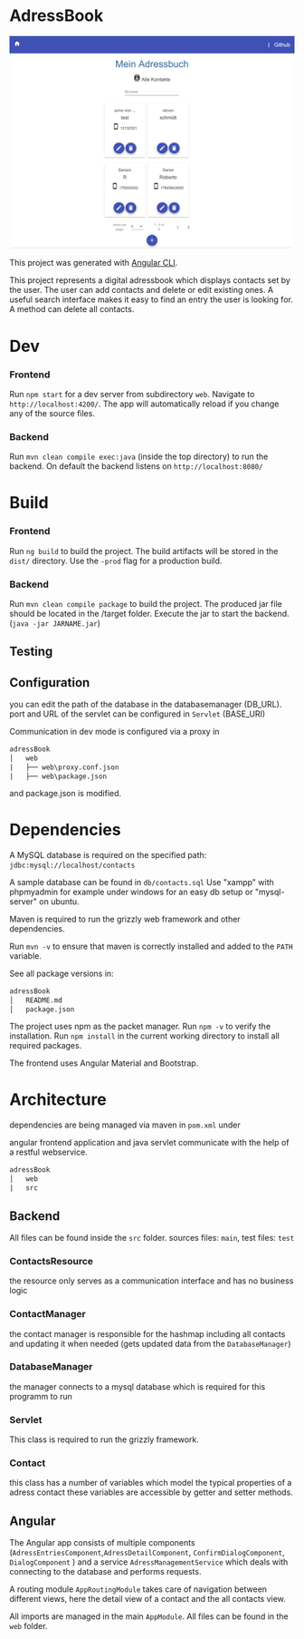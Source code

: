 # AdressBook

 <img src="web/src/assets/localhost_4200_adressDetail_26.png" alt="Interface" style="width: 600px;"/>

This project was generated with [Angular CLI](https://github.com/angular/angular-cli).

This project represents a digital adressbook which displays contacts set by the user. The user can add contacts and delete or edit existing ones. A useful search interface makes it easy to find an entry the user is looking for. A method can delete all contacts.


# Dev

### Frontend
Run `npm start` for a dev server from subdirectory ``web``.  Navigate to `http://localhost:4200/`. The app will automatically reload if you change any of the source files.

### Backend
Run `mvn clean compile exec:java` (inside the top directory) to run the backend.
On default the backend listens on `http://localhost:8080/`


# Build

### Frontend
Run `ng build` to build the project. The build artifacts will be stored in the `dist/` directory. Use the `-prod` flag for a production build.

### Backend
Run `mvn clean compile package` to build the project. The produced jar file should be located in the /target folder.
Execute the jar to start the backend. (`java -jar JARNAME.jar`)

## Testing
<!-- ## Running unit tests

Run `ng test` to execute the unit tests via [Karma](https://karma-runner.github.io).

## Running end-to-end tests

Run `ng e2e` to execute the end-to-end tests via [Protractor](http://www.protractortest.org/). -->

## Configuration
you can edit the path of the database in the databasemanager (DB_URL).
port and URL of the servlet can be configured in `Servlet` (BASE_URI)

Communication in dev mode is configured via a proxy in
```
adressBook
│   web
|   ├── web\proxy.conf.json
|   ├── web\package.json
```
and package.json is modified.


# Dependencies
A MySQL database is required on the specified path: `jdbc:mysql://localhost/contacts`

A sample database can be found in `db/contacts.sql`
Use "xampp" with phpmyadmin for example under windows for an easy db setup or "mysql-server" on ubuntu.

Maven is required to run the grizzly web framework and other dependencies.

Run `mvn -v` to ensure that maven is correctly installed and added to the `PATH` variable.

See all package versions in:
```
adressBook
│   README.md
│   package.json  
```

The project uses npm as the packet manager.
 Run `npm -v` to verify the installation.
 Run `npm install` in the current working directory to install all required packages.

 The frontend uses Angular Material and Bootstrap.

 # Architecture
 dependencies are being managed via maven in `pom.xml` under <dependencies>


 angular frontend application and java servlet communicate with the help of a restful webservice.

 ```
 adressBook
 │   web
 |   src
 ```

 ## Backend
 All files can be found inside the `src` folder.
 sources files: `main`, test files: `test`

 ### ContactsResource
 the resource only serves as a communication interface and has no business logic

 ### ContactManager
 the contact manager is responsible for the hashmap including all contacts and updating it when needed (gets updated data from the `DatabaseManager`)


 ### DatabaseManager
 the manager  connects to a mysql database which is required for this programm to run

 ### Servlet
 This class is required to run the grizzly framework.


 ### Contact
 this class has a number of variables which model the typical properties of a adress contact
 these variables are accessible by getter and setter methods.

 ## Angular
 The Angular app consists of multiple components (`AdressEntriesComponent`,`AdressDetailComponent`, `ConfirmDialogComponent`, `DialogComponent` ) and a service `AdressManagementService` which deals with connecting to the database and performs requests.

 A routing module `AppRoutingModule` takes care of navigation between different views, here the detail view of a contact and the all contacts view.

 All imports are managed in the main `AppModule`.
 All files can be found in the `web` folder.
